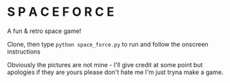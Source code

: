 # S P A C E   F O R C E
A fun & retro space game!

Clone, then type `python space_force.py` to run and follow the onscreen instructions

Obviously the pictures are not mine - I'll give credit at some point but apologies if they are yours please don't hate me I'm just tryna make a game.

